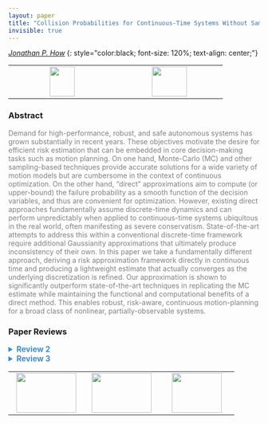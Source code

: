 ```yaml
---
layout: paper
title: "Collision Probabilities for Continuous-Time Systems Without Sampling"
invisible: true
---
```

*[Jonathan P. How](https://www.mit.edu/~jhow)*
{: style="color:black; font-size: 120%; text-align: center;"}

<table width="20%"> <tr>
<td style="width: 20%; text-align: center;"><a href="http://www.roboticsproceedings.org/rss16/p019.pdf"><img src="{{ site.baseurl }}/images/paper_link.png"
width = "50"  height = "60"/> </a> </td>

<td style="width: 20%; text-align: center;"><a href="nan"><img src="{{ site.baseurl }}/images/pheedloop_link.png"
width = "70"  height = "60"/> </a> </td>

</tr></table>

### Abstract
<html><p style="color:gray; font-size: 100%; text-align: justified;">
Demand for high-performance, robust, and safe autonomous systems has grown substantially in recent years. These objectives motivate the desire for efficient risk estimation that can be embedded in core decision-making tasks such as motion planning. On one hand, Monte-Carlo (MC) and other sampling-based techniques provide accurate solutions for a wide variety of motion models but are cumbersome in the context of continuous optimization. On the other hand, “direct” approximations aim to compute (or upper-bound) the failure probability as a smooth function of the decision variables, and thus are convenient for optimization. However, existing direct approaches fundamentally assume discrete-time dynamics and can perform unpredictably when applied to continuous-time systems ubiquitous in the real world, often manifesting as severe conservatism. State-of-the-art attempts to address this within a conventional discrete-time framework require additional Gaussianity approximations that ultimately produce inconsistency of their own. In this paper we take a fundamentally different approach, deriving a risk approximation framework directly in continuous time and producing a lightweight estimate that actually converges as the underlying discretization is refined. Our approximation is shown to significantly outperform state-of-the-art techniques in replicating the MC estimate while maintaining the functional and computational benefits of a direct method. This enables robust, risk-aware, continuous motion-planning for a broad class of nonlinear, partially-observable systems.
</p></html>

### Paper Reviews
<details><summary style="font-size:110%; color:#438BCA; cursor: pointer;"><b> Review 2</b></summary>
<p style="color:gray; font-size: 100%; text-align: justified; white-space: pre-line">
This paper presents a method to compute less conservative approximate of chance-constrained control for continuous-time problems. In particular, it uses the Lagrangian formulation that convert risk-constrained into risk-minimization, and propose an approximation of this formulation based on the concept of first passage time, rather than time discretisation. Convergence guaranteed is provided very thoroughly and simulation results for controlling 2nd order Dubins car in environment populated by obstacles is provided.

I think the problem of chance-constrained control in continuous-time is interesting and the paper's attempt to solve the problem without discretising the time domain is interesting and could be very useful. 

Further, the derivation on how to evolve distribution for the relax Lagrange formulation of chance-constrained control via the concept of first passage time could be useful and thorough. 

Several feedback

1. I think avoiding fixed time discretisation is interesting and useful. However, the proposed approximation (sec. IV) seems to go back on using fixed time discretisation. I think some elaboration on how this affects the exact difficulty that the paper is trying to avoid would be needed.

2. It would be interesting if the provided example include a scenario where the proposed method is superior than Monte Carlo approach. I do understand that the contribution of the paper is more on the theoretical side, and this does not effect my score. However, considering Monte Carlo is used quite a lot to estimate distribution, I think it would have much more impact if such an example is provided. 

3. I think eq. (19), right hand side, P(... | z_t = z) should be P(... | z_s \in dz) and P(z \in dz) should be P(z_s \in dz).  
</p> </details>

<details><summary style="font-size:110%; color:#438BCA; cursor: pointer;"><b> Review 3</b></summary>
<p style="color:gray; font-size: 100%; text-align: justified; white-space: pre-line">
Originality: Good
Quality: Good
 Clarity: Good
Significance: Good

Summary: The authors address the problem of estimating and minimizing failure probabilities in the context of continuous motion planning by proposing a light-weight approximation method. The proposed method avoids estimating the anthropic belief and produces a conservative risk estimate with minimal computation.  Further the method efficiently discretizes the time and reduces the planner brittleness. The paper is written well and the authors provide good theoretical analysis to support their claims. 

Comments:
1.	In this work, only the accuracy of the proposed method is provided. No result, which describes the computation overhead of the method is given. The trade-off between speed vs accuracy is an interesting aspect, and it is difficult to measure the overall efficiency without the computational overhead.
2.	It may be better for the readers if the authors specify all the contributions in a separate paragraph in the Introduction section.
3.	No Future work is given.
4.	It is not clear what are the limitation of the Eq.(6) in comparison of Eq. (4).
5.	It may be better for the readers if the authors briefly describe the intuitive ideas at the beginning of each section.

</p> </details>

<table width="100%"><tr><td style="width: 30%; text-align: center;"><a href="{{ site.baseurl }}/program/papers/18"> <img src="{{ site.baseurl }}/images/previous_icon.png" width = "120"  height = "80"/> </a> </td>

<td style="width: 30%; text-align: center;"><a href="{{ site.baseurl }}/program/papers"> <img src="{{ site.baseurl }}/images/overview_icon.png" width = "120"  height = "80"/> </a> </td> 

<td style="width: 30%; text-align: center;"><a href="{{ site.baseurl }}/program/papers/20"> <img src="{{ site.baseurl }}/images/next_icon.png" width = "100"  height = "80"/> </a> </td> 

</tr></table>

